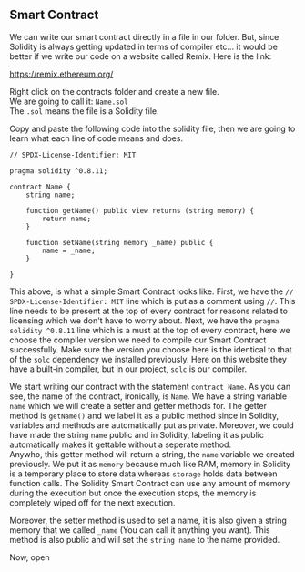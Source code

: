 ## Smart Contract
We can write our smart contract directly in a file in our folder. But, since Solidity is always getting updated in terms of compiler etc... it would be better if we write our code on a website called Remix. Here is the link:

https://remix.ethereum.org/

Right click on the contracts folder and create a new file.  
We are going to call it: ```Name.sol```  
The ```.sol``` means the file is a Solidity file.  

Copy and paste the following code into the solidity file, then we are going to learn what each line of code means and does.  
```
// SPDX-License-Identifier: MIT

pragma solidity ^0.8.11;

contract Name {
    string name;

    function getName() public view returns (string memory) {
        return name;
    }

    function setName(string memory _name) public {
        name = _name;
    }

}
```

This above, is what a simple Smart Contract looks like. First, we have the ```// SPDX-License-Identifier: MIT``` line which is put as a comment using ```//```. This line needs to be present at the top of every contract for reasons related to licensing which we don't have to worry about. Next, we have the ```pragma solidity ^0.8.11``` line which is a must at the top of every contract, here we choose the compiler version we need to compile our Smart Contract successfully. Make sure the version you choose here is the identical to that of the ```solc``` dependency we installed previously. Here on this website they have a built-in compiler, but in our project, ```solc``` is our compiler.  

We start writing our contract with the statement ```contract Name```. As you can see, the name of the contract, ironically, is ```Name```. We have a string variable ```name``` which we will create a setter and getter methods for. The getter method is ```getName()``` and we label it as a public method since in Solidity, variables and methods are automatically put as private. Moreover,  we could have made the string ```name``` public and in Solidity, labeling it as public automatically makes it gettable without a seperate method.  
Anywho, this getter method will return a string, the ```name``` variable we created previously. We put it as ```memory``` because much like RAM, memory in Solidity is a temporary place to store data whereas ```storage``` holds data between function calls. The Solidity Smart Contract can use any amount of memory during the execution but once the execution stops, the memory is completely wiped off for the next execution.  

Moreover, the setter method is used to set a name, it is also given a string memory that we called ```_name``` (You can call it anything you want). This method is also public and will set the ```string name``` to the name provided.  

Now, open 
